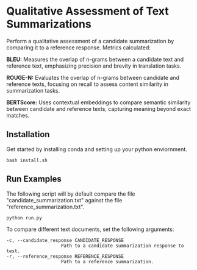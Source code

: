 # Qualitative Assessment of Text Summarizations
Perform a qualitative assessment of a candidate summarization by comparing it to a reference response. Metrics calculated: 

__BLEU:__ Measures the overlap of n-grams between a candidate text and reference text, emphasizing precision and brevity in translation tasks.

__ROUGE-N:__ Evaluates the overlap of n-grams between candidate and reference texts, focusing on recall to assess content similarity in summarization tasks.

__BERTScore:__ Uses contextual embeddings to compare semantic similarity between candidate and reference texts, capturing meaning beyond exact matches.

## Installation
Get started by installing conda and setting up your python enviornment.
```
bash install.sh
```

## Run Examples
The following script will by default compare the file "candidate_summarization.txt" against the file "reference_summarization.txt". 
```
python run.py
```
To compare different text documents, set the following arguments:

    -c, --candidate_response CANDIDATE_RESPONSE
                        Path to a candidate summarization response to test.
    -r, --reference_response REFERENCE_RESPONSE
                        Path to a reference summarization.
